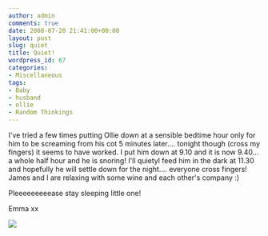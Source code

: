```yaml
---
author: admin
comments: true
date: 2008-07-20 21:41:00+00:00
layout: post
slug: quiet
title: Quiet!
wordpress_id: 67
categories:
- Miscellaneous
tags:
- Baby
- husband
- ollie
- Random Thinkings
---
```


I've tried a few times putting Ollie down at a sensible bedtime hour only for him to be screaming from his cot 5 minutes later.... tonight though (cross my fingers) it seems to have worked. I put him down at 9.10 and it is now 9.40... a whole half hour and he is snoring! I'll quietyl feed him in the dark at 11.30 and hopefully he will settle down for the night.... everyone cross fingers! James and I are relaxing with some wine and each other's company :)  
  
Pleeeeeeeeease stay sleeping little one!  
  
Emma xx

![](https://blogger.googleusercontent.com/tracker/251139911615938991-912986903719128459?l=www.outmumbered.com)
